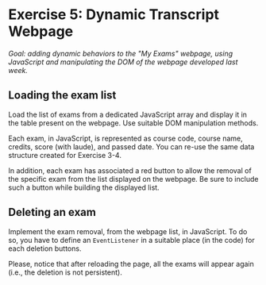 # Exercise 5: Dynamic Transcript Webpage
_Goal: adding dynamic behaviors to the "My Exams" webpage, using JavaScript and manipulating the DOM of the webpage developed last week._

## Loading the exam list
Load the list of exams from a dedicated JavaScript array and display it in the table present on the webpage. Use suitable DOM manipulation methods.

Each exam, in JavaScript, is represented as course code, course name, credits, score (with laude), and passed date. You can re-use the same data structure created for Exercise 3-4.

In addition, each exam has associated a red button to allow the removal of the specific exam from the list displayed on the webpage. Be sure to include such a button while building the displayed list.

## Deleting an exam
Implement the exam removal, from the webpage list, in JavaScript. To do so, you have to define an `EventListener` in a suitable place (in the code) for each deletion buttons.

Please, notice that after reloading the page, all the exams will appear again (i.e., the deletion is not persistent).